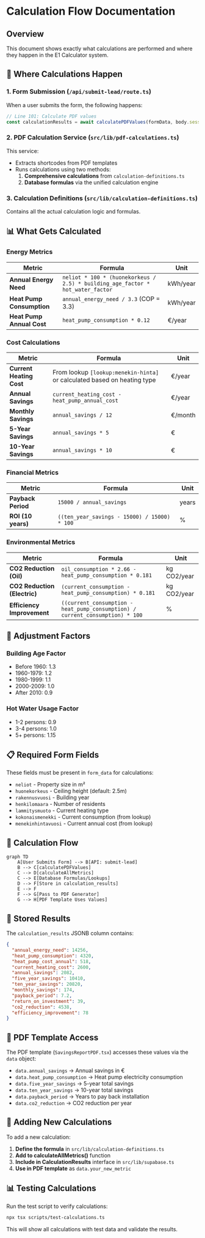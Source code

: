 # Calculation Flow Documentation

## Overview
This document shows exactly what calculations are performed and where they happen in the E1 Calculator system.

## 📍 Where Calculations Happen

### 1. **Form Submission** (`/api/submit-lead/route.ts`)
When a user submits the form, the following happens:

```typescript
// Line 101: Calculate PDF values
const calculationResults = await calculatePDFValues(formData, body.sessionId);
```

### 2. **PDF Calculation Service** (`src/lib/pdf-calculations.ts`)
This service:
- Extracts shortcodes from PDF templates
- Runs calculations using two methods:
  1. **Comprehensive calculations** from `calculation-definitions.ts`
  2. **Database formulas** via the unified calculation engine

### 3. **Calculation Definitions** (`src/lib/calculation-definitions.ts`)
Contains all the actual calculation logic and formulas.

## 📊 What Gets Calculated

### Energy Metrics
| Metric | Formula | Unit |
|--------|---------|------|
| **Annual Energy Need** | `neliot * 100 * (huonekorkeus / 2.5) * building_age_factor * hot_water_factor` | kWh/year |
| **Heat Pump Consumption** | `annual_energy_need / 3.3` (COP = 3.3) | kWh/year |
| **Heat Pump Annual Cost** | `heat_pump_consumption * 0.12` | €/year |

### Cost Calculations
| Metric | Formula | Unit |
|--------|---------|------|
| **Current Heating Cost** | From lookup `[lookup:menekin-hinta]` or calculated based on heating type | €/year |
| **Annual Savings** | `current_heating_cost - heat_pump_annual_cost` | €/year |
| **Monthly Savings** | `annual_savings / 12` | €/month |
| **5-Year Savings** | `annual_savings * 5` | € |
| **10-Year Savings** | `annual_savings * 10` | € |

### Financial Metrics
| Metric | Formula | Unit |
|--------|---------|------|
| **Payback Period** | `15000 / annual_savings` | years |
| **ROI (10 years)** | `((ten_year_savings - 15000) / 15000) * 100` | % |

### Environmental Metrics
| Metric | Formula | Unit |
|--------|---------|------|
| **CO2 Reduction (Oil)** | `oil_consumption * 2.66 - heat_pump_consumption * 0.181` | kg CO2/year |
| **CO2 Reduction (Electric)** | `(current_consumption - heat_pump_consumption) * 0.181` | kg CO2/year |
| **Efficiency Improvement** | `((current_consumption - heat_pump_consumption) / current_consumption) * 100` | % |

## 🔧 Adjustment Factors

### Building Age Factor
- Before 1960: 1.3
- 1960-1979: 1.2
- 1980-1999: 1.1
- 2000-2009: 1.0
- After 2010: 0.9

### Hot Water Usage Factor
- 1-2 persons: 0.9
- 3-4 persons: 1.0
- 5+ persons: 1.15

## 📋 Required Form Fields

These fields must be present in `form_data` for calculations:

- `neliot` - Property size in m²
- `huonekorkeus` - Ceiling height (default: 2.5m)
- `rakennusvuosi` - Building year
- `henkilomaara` - Number of residents
- `lammitysmuoto` - Current heating type
- `kokonaismenekki` - Current consumption (from lookup)
- `menekinhintavuosi` - Current annual cost (from lookup)

## 🔄 Calculation Flow

```mermaid
graph TD
    A[User Submits Form] --> B[API: submit-lead]
    B --> C[calculatePDFValues]
    C --> D[calculateAllMetrics]
    C --> E[Database Formulas/Lookups]
    D --> F[Store in calculation_results]
    E --> F
    F --> G[Pass to PDF Generator]
    G --> H[PDF Template Uses Values]
```

## 📝 Stored Results

The `calculation_results` JSONB column contains:

```json
{
  "annual_energy_need": 14256,
  "heat_pump_consumption": 4320,
  "heat_pump_cost_annual": 518,
  "current_heating_cost": 2600,
  "annual_savings": 2082,
  "five_year_savings": 10410,
  "ten_year_savings": 20820,
  "monthly_savings": 174,
  "payback_period": 7.2,
  "return_on_investment": 39,
  "co2_reduction": 4538,
  "efficiency_improvement": 78
}
```

## 🎯 PDF Template Access

The PDF template (`SavingsReportPDF.tsx`) accesses these values via the `data` object:

- `data.annual_savings` → Annual savings in €
- `data.heat_pump_consumption` → Heat pump electricity consumption
- `data.five_year_savings` → 5-year total savings
- `data.ten_year_savings` → 10-year total savings
- `data.payback_period` → Years to pay back installation
- `data.co2_reduction` → CO2 reduction per year

## 🚀 Adding New Calculations

To add a new calculation:

1. **Define the formula** in `src/lib/calculation-definitions.ts`
2. **Add to calculateAllMetrics()** function
3. **Include in CalculationResults** interface in `src/lib/supabase.ts`
4. **Use in PDF template** as `data.your_new_metric`

## 📊 Testing Calculations

Run the test script to verify calculations:

```bash
npx tsx scripts/test-calculations.ts
```

This will show all calculations with test data and validate the results.